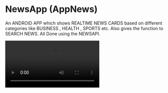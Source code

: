 # NewsApp (AppNews)
An ANDROID APP which shows REALTIME NEWS CARDS based on different categories like BUSINESS , HEALTH , SPORTS etc. Also gives the function to SEARCH NEWS. All Done using the NEWSAPI.

![Game Process](https://github.com/Aayush-1256/NewsApp/blob/main/video/Record_2022-01-13-17-43-00_0caebe442a427a8de69ec70f83c849e6.mp4)
